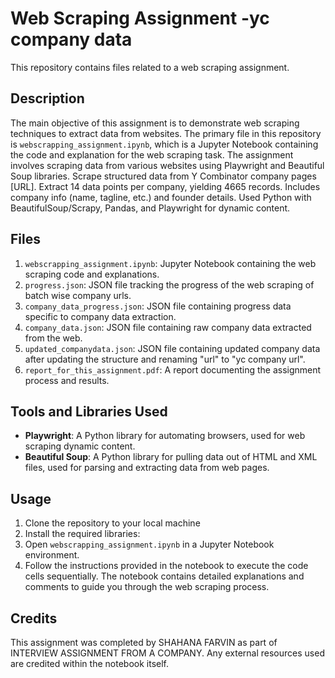 # Web Scraping Assignment -yc company data

This repository contains files related to a web scraping assignment.

## Description

The main objective of this assignment is to demonstrate web scraping techniques to extract data from websites. The primary file in this repository is `webscrapping_assignment.ipynb`, which is a Jupyter Notebook containing the code and explanation for the web scraping task. The assignment involves scraping data from various websites using Playwright and Beautiful Soup libraries.
Scrape structured data from Y Combinator company pages [URL]. Extract 14 data points per company, yielding 4665 records. Includes company info (name, tagline, etc.) and founder details. Used Python with BeautifulSoup/Scrapy, Pandas, and Playwright for dynamic content.

## Files

1. `webscrapping_assignment.ipynb`: Jupyter Notebook containing the web scraping code and explanations.
2. `progress.json`: JSON file tracking the progress of the web scraping of batch wise company urls.
3. `company_data_progress.json`: JSON file containing progress data specific to company data extraction.
4. `company_data.json`: JSON file containing raw company data extracted from the web.
5. `updated_companydata.json`: JSON file containing updated company data after updating the structure and renaming "url" to "yc company url".
6. `report_for_this_assignment.pdf`: A report documenting the assignment process and results.

## Tools and Libraries Used

- **Playwright**: A Python library for automating browsers, used for web scraping dynamic content.
- **Beautiful Soup**: A Python library for pulling data out of HTML and XML files, used for parsing and extracting data from web pages.

## Usage

1. Clone the repository to your local machine
2. Install the required libraries:
3. Open `webscrapping_assignment.ipynb` in a Jupyter Notebook environment.
4. Follow the instructions provided in the notebook to execute the code cells sequentially. The notebook contains detailed explanations and comments to guide you through the web scraping process.

## Credits

This assignment was completed by SHAHANA FARVIN as part of INTERVIEW ASSIGNMENT FROM A COMPANY. Any external resources used are credited within the notebook itself.




